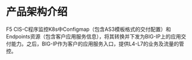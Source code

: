 # 产品架构介绍

F5 CIS-C程序监控K8s中Configmap（包含AS3模板格式的交付配置）和Endpoints资源（包含客户应用服务信息），将其转换并下发为BIG-IP上的应用交付能力。之后，BIG-IP作为客户的应用服务入口，提供L4-L7的业务及流量的管控。
